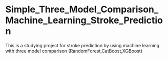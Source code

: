 # Simple_Three_Model_Comparison_Machine_Learning_Stroke_Prediction
This is a studying project for stroke prediction by using machine learning with three model comparison (RandomForest,CatBoost,XGBoost)
